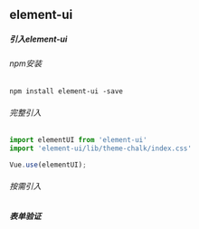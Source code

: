 ## element-ui

##### 引入element-ui

###### npm安装 

```
npm install element-ui -save
```

###### 完整引入

```js
import elementUI from 'element-ui'
import 'element-ui/lib/theme-chalk/index.css'

Vue.use(elementUI);
```

###### 按需引入





##### 表单验证



